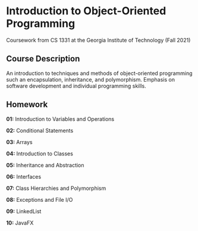 # Introduction to Object-Oriented Programming
Coursework from CS 1331 at the Georgia Institute of Technology (Fall 2021)

## Course Description
An introduction to techniques and methods of object-oriented programming such an encapsulation, inheritance, and polymorphism. Emphasis on software development and individual programming skills.

## Homework
**01:** Introduction to Variables and Operations

**02:** Conditional Statements

**03:** Arrays

**04:** Introduction to Classes

**05:** Inheritance and Abstraction

**06:** Interfaces

**07:** Class Hierarchies and Polymorphism

**08:** Exceptions and File I/O

**09:** LinkedList

**10:** JavaFX
